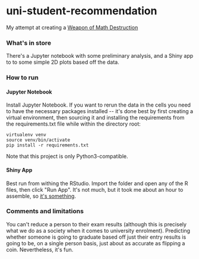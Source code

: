 # uni-student-recommendation
My attempt at creating a [Weapon of Math Destruction](https://en.wikipedia.org/wiki/Weapons_of_Math_Destruction)

### What's in store
There's a Jupyter notebook with some preliminary analysis, and a Shiny app to to some simple 2D plots based off the data.

### How to run
#### Jupyter Notebook
Install Jupyter Notebook. If you want to rerun the data in the cells you need to have the necessary packages installed -- it's done best by first creating a virtual environment, then sourcing it and installing the requirements from the requirements.txt file while within the directory root:
```
virtualenv venv
source venv/bin/activate
pip install -r requirements.txt
```
Note that this project is only Python3-compatible.

#### Shiny App
Best run from withing the RStudio. Import the folder and open any of the R files, then click "Run App". It's not much, but it took me about an hour to assemble, so [it's something](https://knowyourmeme.com/memes/its-something).


### Comments and limitations
You can't reduce a person to their exam results (although this is precisely what we do as a society when it comes to university enrolment).
Predicting whether someone is going to graduate based off just their entry results is going to be, on a single person basis, just about as accurate as flipping a coin.
Nevertheless, it's fun.
